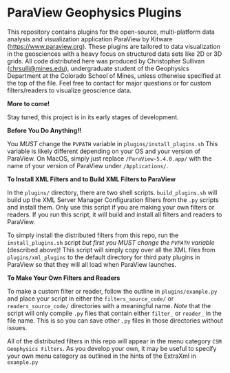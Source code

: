 # ParaView Geophysics Plugins
This repository contains plugins for the open-source, multi-platform data analysis and visualization application ParaView by Kitware (https://www.paraview.org). These plugins are tailored to data visualization in the geosciences with a heavy focus on structured data sets like 2D or 3D grids. All code distributed here was produced by Christopher Sullivan (chrsulli@mines.edu), undergraduate student of the Geophysics Department at the Colorado School of Mines, unless otherwise specified at the top of the file. Feel free to contact for major questions or for custom filters/readers to visualize geoscience data.

**More to come!**

Stay tuned, this project is in its early stages of development.


**Before You Do Anything!!**

You *MUST* change the `PVPATH` variable in `plugins/install_plugins.sh` This variable is likely different depending on your OS and your version of ParaView. On MacOS, simply just replace `/ParaView-5.4.0.app/` with the name of your version of ParaView under `/Applications/`.


**To Install XML Filters and to Build XML Filters to ParaView**

In the `plugins/` directory, there are two shell scripts. `build_plugins.sh` will build up the XML Server Manager Configuration filters from the `.py` scripts and install them. Only use this script if you are making your own filters or readers. If you run this script, it will build and install all filters and readers to ParaView.

To simply install the distributed filters from this repo, run the `install_plugins.sh` script *but first you MUST change the `PVPATH` variable* (described above)! This script will simply copy over all the XML files from `plugins/xml_plugins` to the default directory for third paty plugins in ParaView so that they will all load when ParaView launches.


**To Make Your Own Filters and Readers**

To make a custom filter or reader, follow the outline in `plugins/example.py` and place your script in either the `filters_source_code/` or `readers_source_code/` directories with a meaningful name. *Note* that the script will only compile `.py` files that contain either `filter_` or `reader_` in the file name. This is so you can save other `.py` files in those directories without issues.

All of the distributed filters in this repo will appear in the menu category `CSM Geophysics Filters`. As you develop your own, it may be useful to specify your own menu category as outlined in the hints of the ExtraXml in `example.py`
